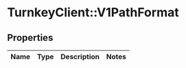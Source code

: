 # TurnkeyClient::V1PathFormat

## Properties
Name | Type | Description | Notes
------------ | ------------- | ------------- | -------------

